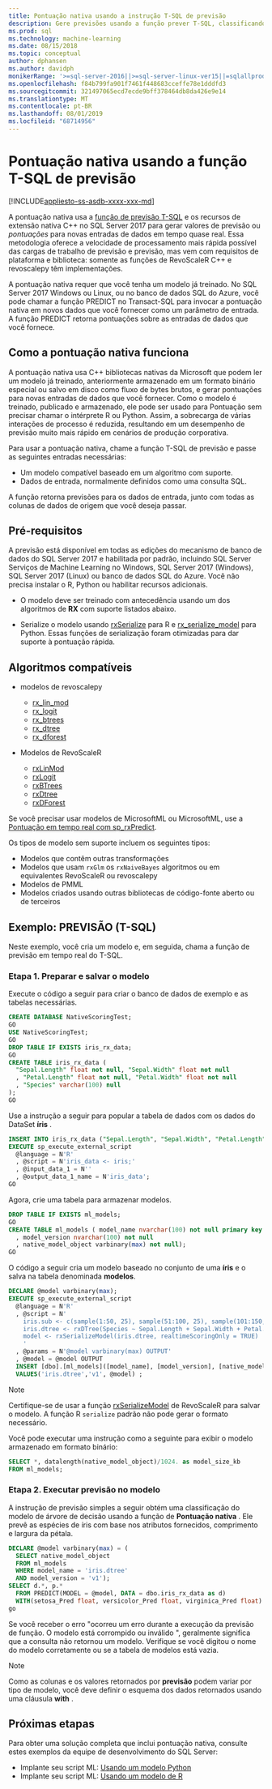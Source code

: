 ```yaml
---
title: Pontuação nativa usando a instrução T-SQL de previsão
description: Gere previsões usando a função prever T-SQL, classificando as entradas DTA em um modelo pré-treinado escrito em R ou Python em SQL Server.
ms.prod: sql
ms.technology: machine-learning
ms.date: 08/15/2018
ms.topic: conceptual
author: dphansen
ms.author: davidph
monikerRange: '>=sql-server-2016||>=sql-server-linux-ver15||=sqlallproducts-allversions'
ms.openlocfilehash: f84b799fa901f7461f448683cceffe78e1dddfd3
ms.sourcegitcommit: 321497065ecd7ecde9bff378464db8da426e9e14
ms.translationtype: MT
ms.contentlocale: pt-BR
ms.lasthandoff: 08/01/2019
ms.locfileid: "68714956"
---
```

# <a name="native-scoring-using-the-predict-t-sql-function"></a>Pontuação nativa usando a função T-SQL de previsão
[!INCLUDE[appliesto-ss-asdb-xxxx-xxx-md](../includes/appliesto-ss-asdb-xxxx-xxx-md.md)]

A pontuação nativa usa a [função de previsão T-SQL](https://docs.microsoft.com/sql/t-sql/queries/predict-transact-sql) e os recursos de extensão nativa C++ no SQL Server 2017 para gerar valores de previsão ou *pontuações* para novas entradas de dados em tempo quase real. Essa metodologia oferece a velocidade de processamento mais rápida possível das cargas de trabalho de previsão e previsão, mas vem com requisitos de plataforma e biblioteca: somente as funções de RevoScaleR C++ e revoscalepy têm implementações.

A pontuação nativa requer que você tenha um modelo já treinado. No SQL Server 2017 Windows ou Linux, ou no banco de dados SQL do Azure, você pode chamar a função PREDICT no Transact-SQL para invocar a pontuação nativa em novos dados que você fornecer como um parâmetro de entrada. A função PREDICT retorna pontuações sobre as entradas de dados que você fornece.

## <a name="how-native-scoring-works"></a>Como a pontuação nativa funciona

A pontuação nativa usa C++ bibliotecas nativas da Microsoft que podem ler um modelo já treinado, anteriormente armazenado em um formato binário especial ou salvo em disco como fluxo de bytes brutos, e gerar pontuações para novas entradas de dados que você fornecer. Como o modelo é treinado, publicado e armazenado, ele pode ser usado para Pontuação sem precisar chamar o intérprete R ou Python. Assim, a sobrecarga de várias interações de processo é reduzida, resultando em um desempenho de previsão muito mais rápido em cenários de produção corporativa.

Para usar a pontuação nativa, chame a função T-SQL de previsão e passe as seguintes entradas necessárias:

+ Um modelo compatível baseado em um algoritmo com suporte.
+ Dados de entrada, normalmente definidos como uma consulta SQL.

A função retorna previsões para os dados de entrada, junto com todas as colunas de dados de origem que você deseja passar.

## <a name="prerequisites"></a>Pré-requisitos

A previsão está disponível em todas as edições do mecanismo de banco de dados do SQL Server 2017 e habilitada por padrão, incluindo SQL Server Serviços de Machine Learning no Windows, SQL Server 2017 (Windows), SQL Server 2017 (Linux) ou banco de dados SQL do Azure. Você não precisa instalar o R, Python ou habilitar recursos adicionais.

+ O modelo deve ser treinado com antecedência usando um dos algoritmos de **RX** com suporte listados abaixo.

+ Serialize o modelo usando [rxSerialize](https://docs.microsoft.com/machine-learning-server/r-reference/revoscaler/rxserializemodel) para R e [rx_serialize_model](https://docs.microsoft.com/machine-learning-server/python-reference/revoscalepy/rx-serialize-model) para Python. Essas funções de serialização foram otimizadas para dar suporte à pontuação rápida.

<a name="bkmk_native_supported_algos"></a> 

## <a name="supported-algorithms"></a>Algoritmos compatíveis

+ modelos de revoscalepy

  + [rx_lin_mod](https://docs.microsoft.com/machine-learning-server/python-reference/revoscalepy/rx-lin-mod)
  + [rx_logit](https://docs.microsoft.com/machine-learning-server/python-reference/revoscalepy/rx-logit) 
  + [rx_btrees](https://docs.microsoft.com/machine-learning-server/python-reference/revoscalepy/rx-btrees) 
  + [rx_dtree](https://docs.microsoft.com/machine-learning-server/python-reference/revoscalepy/rx-dtree) 
  + [rx_dforest](https://docs.microsoft.com/machine-learning-server/python-reference/revoscalepy/rx-dforest) 

+ Modelos de RevoScaleR

  + [rxLinMod](https://docs.microsoft.com/r-server/r-reference/revoscaler/rxlinmod)
  + [rxLogit](https://docs.microsoft.com/r-server/r-reference/revoscaler/rxlogit)
  + [rxBTrees](https://docs.microsoft.com/r-server/r-reference/revoscaler/rxbtrees)
  + [rxDtree](https://docs.microsoft.com/r-server/r-reference/revoscaler/rxdtree)
  + [rxDForest](https://docs.microsoft.com/r-server/r-reference/revoscaler/rxdforest)

Se você precisar usar modelos de MicrosoftML ou MicrosoftML, use a [Pontuação em tempo real com sp_rxPredict](real-time-scoring.md).

Os tipos de modelo sem suporte incluem os seguintes tipos:

+ Modelos que contêm outras transformações
+ Modelos que usam `rxGlm` os `rxNaiveBayes` algoritmos ou em equivalentes RevoScaleR ou revoscalepy
+ Modelos de PMML
+ Modelos criados usando outras bibliotecas de código-fonte aberto ou de terceiros

## <a name="example-predict-t-sql"></a>Exemplo: PREVISÃO (T-SQL)

Neste exemplo, você cria um modelo e, em seguida, chama a função de previsão em tempo real do T-SQL.

### <a name="step-1-prepare-and-save-the-model"></a>Etapa 1. Preparar e salvar o modelo

Execute o código a seguir para criar o banco de dados de exemplo e as tabelas necessárias.

```sql
CREATE DATABASE NativeScoringTest;
GO
USE NativeScoringTest;
GO
DROP TABLE IF EXISTS iris_rx_data;
GO
CREATE TABLE iris_rx_data (
  "Sepal.Length" float not null, "Sepal.Width" float not null
  , "Petal.Length" float not null, "Petal.Width" float not null
  , "Species" varchar(100) null
);
GO
```

Use a instrução a seguir para popular a tabela de dados com os dados do DataSet **íris** .

```sql
INSERT INTO iris_rx_data ("Sepal.Length", "Sepal.Width", "Petal.Length", "Petal.Width" , "Species")
EXECUTE sp_execute_external_script
  @language = N'R'
  , @script = N'iris_data <- iris;'
  , @input_data_1 = N''
  , @output_data_1_name = N'iris_data';
GO
```

Agora, crie uma tabela para armazenar modelos.

```sql
DROP TABLE IF EXISTS ml_models;
GO
CREATE TABLE ml_models ( model_name nvarchar(100) not null primary key
  , model_version nvarchar(100) not null
  , native_model_object varbinary(max) not null);
GO
```

O código a seguir cria um modelo baseado no conjunto de uma **íris** e o salva na tabela denominada **modelos**.

```sql
DECLARE @model varbinary(max);
EXECUTE sp_execute_external_script
  @language = N'R'
  , @script = N'
    iris.sub <- c(sample(1:50, 25), sample(51:100, 25), sample(101:150, 25))
    iris.dtree <- rxDTree(Species ~ Sepal.Length + Sepal.Width + Petal.Length + Petal.Width, data = iris[iris.sub, ])
    model <- rxSerializeModel(iris.dtree, realtimeScoringOnly = TRUE)
    '
  , @params = N'@model varbinary(max) OUTPUT'
  , @model = @model OUTPUT
  INSERT [dbo].[ml_models]([model_name], [model_version], [native_model_object])
  VALUES('iris.dtree','v1', @model) ;
```

> [!NOTE] 
> Certifique-se de usar a função [rxSerializeModel](https://docs.microsoft.com/machine-learning-server/r-reference/revoscaler/rxserializemodel) de RevoScaleR para salvar o modelo. A função R `serialize` padrão não pode gerar o formato necessário.

Você pode executar uma instrução como a seguinte para exibir o modelo armazenado em formato binário:

```sql
SELECT *, datalength(native_model_object)/1024. as model_size_kb
FROM ml_models;
```

### <a name="step-2-run-predict-on-the-model"></a>Etapa 2. Executar previsão no modelo

A instrução de previsão simples a seguir obtém uma classificação do modelo de árvore de decisão usando a função de **Pontuação nativa** . Ele prevê as espécies de íris com base nos atributos fornecidos, comprimento e largura da pétala.

```sql
DECLARE @model varbinary(max) = (
  SELECT native_model_object
  FROM ml_models
  WHERE model_name = 'iris.dtree'
  AND model_version = 'v1');
SELECT d.*, p.*
  FROM PREDICT(MODEL = @model, DATA = dbo.iris_rx_data as d)
  WITH(setosa_Pred float, versicolor_Pred float, virginica_Pred float) as p;
go
```

Se você receber o erro "ocorreu um erro durante a execução da previsão de função. O modelo está corrompido ou inválido ", geralmente significa que a consulta não retornou um modelo. Verifique se você digitou o nome do modelo corretamente ou se a tabela de modelos está vazia.

> [!NOTE]
> Como as colunas e os valores retornados por **previsão** podem variar por tipo de modelo, você deve definir o esquema dos dados retornados usando uma cláusula **with** .

## <a name="next-steps"></a>Próximas etapas

Para obter uma solução completa que inclui pontuação nativa, consulte estes exemplos da equipe de desenvolvimento do SQL Server:

+ Implante seu script ML: [Usando um modelo Python](https://microsoft.github.io/sql-ml-tutorials/python/rentalprediction/step/3.html)
+ Implante seu script ML: [Usando um modelo de R](https://microsoft.github.io/sql-ml-tutorials/R/rentalprediction/step/3.html)